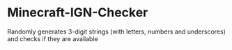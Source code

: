 # Minecraft-IGN-Checker
Randomly generates 3-digit strings (with letters, numbers and underscores) and checks if they are available
